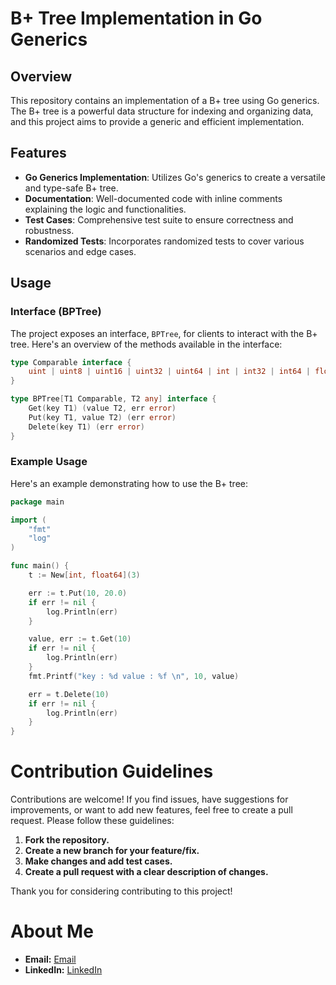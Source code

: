 # B+ Tree Implementation in Go Generics

## Overview

This repository contains an implementation of a B+ tree using Go generics. The B+ tree is a powerful data structure for indexing and organizing data, and this project aims to provide a generic and efficient implementation.

## Features

- **Go Generics Implementation**: Utilizes Go's generics to create a versatile and type-safe B+ tree.
- **Documentation**: Well-documented code with inline comments explaining the logic and functionalities.
- **Test Cases**: Comprehensive test suite to ensure correctness and robustness.
- **Randomized Tests**: Incorporates randomized tests to cover various scenarios and edge cases.

## Usage

### Interface (BPTree)

The project exposes an interface, `BPTree`, for clients to interact with the B+ tree. Here's an overview of the methods available in the interface:

```go
type Comparable interface {
	uint | uint8 | uint16 | uint32 | uint64 | int | int32 | int64 | float32 | float64
}

type BPTree[T1 Comparable, T2 any] interface {
	Get(key T1) (value T2, err error)
	Put(key T1, value T2) (err error)
	Delete(key T1) (err error)
}
```


### Example Usage
Here's an example demonstrating how to use the B+ tree:

```go
package main

import (
	"fmt"
	"log"
)

func main() {
	t := New[int, float64](3)

	err := t.Put(10, 20.0)
	if err != nil {
		log.Println(err)
	}

	value, err := t.Get(10)
	if err != nil {
		log.Println(err)
	}
	fmt.Printf("key : %d value : %f \n", 10, value)

	err = t.Delete(10)
	if err != nil {
		log.Println(err)
	}
}
```

# Contribution Guidelines

Contributions are welcome! If you find issues, have suggestions for improvements, or want to add new features, feel free to create a pull request. Please follow these guidelines:

1. **Fork the repository.**
2. **Create a new branch for your feature/fix.**
3. **Make changes and add test cases.**
4. **Create a pull request with a clear description of changes.**

Thank you for considering contributing to this project!

# About Me

- **Email:** [Email](surajskadam7@gmail.com)
- **LinkedIn:** [LinkedIn](https://www.linkedin.com/in/suraj-kadam-4b549a208/)

